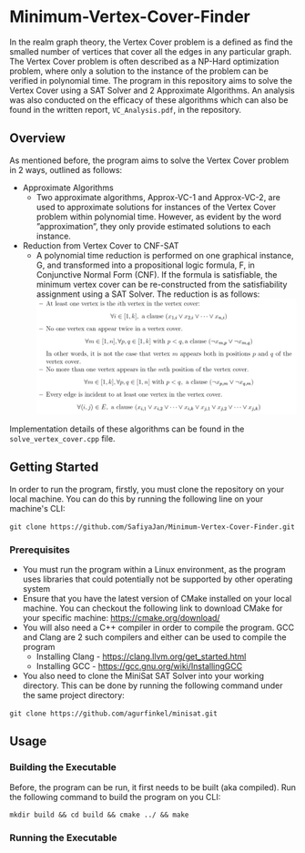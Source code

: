 # Minimum-Vertex-Cover-Finder

In the realm graph theory, the Vertex Cover problem is a defined as find the smalled number of vertices that cover all the edges in any particular graph. The Vertex Cover problem is often described as a NP-Hard optimization problem, where only a solution to the instance of the problem can be verified in polynomial time. The program in this repository aims to solve the Vertex Cover using a SAT Solver and 2 Approximate Algorithms. An analysis was also conducted on the efficacy of these algorithms which can also be found in the written report, ```VC_Analysis.pdf```, in the repository.

## Overview 
As mentioned before, the program aims to solve the Vertex Cover problem in 2 ways, outlined as follows:
- Approximate Algorithms
  - Two approximate algorithms, Approx-VC-1 and Approx-VC-2, are used to approximate solutions for instances of the Vertex Cover problem within polynomial time. However, as evident by the word ”approximation”, they only provide estimated solutions to each instance. 
- Reduction from Vertex Cover to CNF-SAT
  - A polynomial time reduction is performed on one graphical instance, G, and transformed into a propositional logic formula, F, in Conjunctive Normal Form (CNF). If the formula is satisfiable, the minimum vertex cover can be re-constructed from the satisfiability assignment using a SAT Solver. The reduction is as follows: 
    <img src="CNFSAT Reduction.png" width=600>

Implementation details of these algorithms can be found in the ```solve_vertex_cover.cpp``` file.

## Getting Started

In order to run the program, firstly, you must clone the repository on your local machine. You can do this by running the following line on your machine's CLI:

```git clone https://github.com/SafiyaJan/Minimum-Vertex-Cover-Finder.git```

### Prerequisites

- You must run the program within a Linux environment, as the program uses libraries that could potentially not be supported by other operating system
- Ensure that you have the latest version of CMake installed on your local machine. You can checkout the following link to download CMake for your specific machine: https://cmake.org/download/
- You will also need a C++ compiler in order to compile the program. GCC and Clang are 2 such compilers and either can be used to compile the program
  - Installing Clang - https://clang.llvm.org/get_started.html
  - Installing GCC - https://gcc.gnu.org/wiki/InstallingGCC
- You also need to clone the MiniSat SAT Solver into your working directory. This can be done by running the following command under the same project directory:

``` git clone https://github.com/agurfinkel/minisat.git ```


## Usage 

### Building the Executable

Before, the program can be run, it first needs to be built (aka compiled). Run the following command to build the program on you CLI:
```
mkdir build && cd build && cmake ../ && make
```

### Running the Executable




